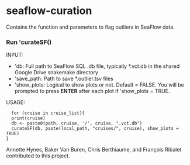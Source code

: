 # seaflow-curation

Contains the function and parameters to flag outliers in SeaFlow data.

### Run 'curateSF()

INPUT:
- 'db: Full path to SeaFlow SQL .db file, typically *.vct.db in the shared Google Drive snakemake directory
- 'save_path: Path to save *.outlier.tsv files 
- 'show_plots: Logical to show plots or not.  Default = FALSE. You will be prompted to press **ENTER** after each plot if 'show_plots = TRUE.

USAGE:
```{R}
  for (cruise in cruise_list){
  print(cruise)
  db <- paste0(path, cruise, '/', cruise, ".vct.db")
  curateSF(db, paste(local_path, "cruises/", cruise), show_plots = TRUE) 
}
```
Annette Hynes, Baker Van Buren, Chris Berthiaume, and François Ribalet contributed to this project.
